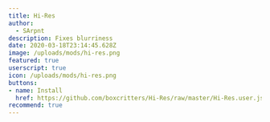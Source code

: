 ```yaml
---
title: Hi-Res
author:
  - SArpnt
description: Fixes blurriness
date: 2020-03-18T23:14:45.628Z
image: /uploads/mods/hi-res.png
featured: true
userscript: true
icon: /uploads/mods/hi-res.png
buttons:
- name: Install
  href: https://github.com/boxcritters/Hi-Res/raw/master/Hi-Res.user.js
recommend: true
---
```

